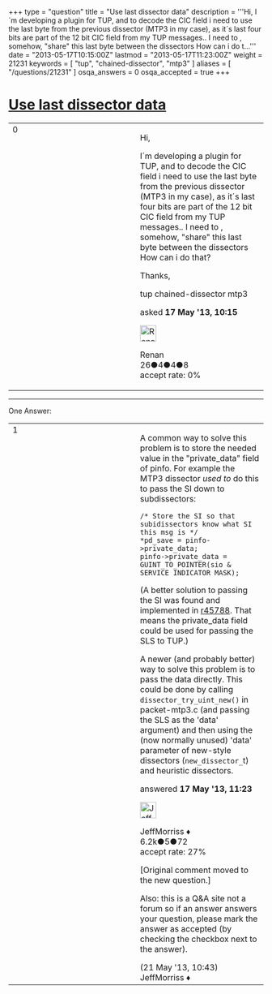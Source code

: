 +++
type = "question"
title = "Use last dissector data"
description = '''Hi, I´m developing a plugin for TUP, and to decode the CIC field i need to use the last byte from the previous dissector (MTP3 in my case), as it´s last four bits are part of the 12 bit CIC field from my TUP messages.. I need to , somehow, &quot;share&quot; this last byte between the dissectors How can i do t...'''
date = "2013-05-17T10:15:00Z"
lastmod = "2013-05-17T11:23:00Z"
weight = 21231
keywords = [ "tup", "chained-dissector", "mtp3" ]
aliases = [ "/questions/21231" ]
osqa_answers = 0
osqa_accepted = true
+++

<div class="headNormal">

# [Use last dissector data](/questions/21231/use-last-dissector-data)

</div>

<div id="main-body">

<div id="askform">

<table id="question-table" style="width:100%;"><colgroup><col style="width: 50%" /><col style="width: 50%" /></colgroup><tbody><tr class="odd"><td style="width: 30px; vertical-align: top"><div class="vote-buttons"><div id="post-21231-score" class="post-score" title="current number of votes">0</div><div id="favorite-count" class="favorite-count"></div></div></td><td><div id="item-right"><div class="question-body"><p>Hi,</p><p>I´m developing a plugin for TUP, and to decode the CIC field i need to use the last byte from the previous dissector (MTP3 in my case), as it´s last four bits are part of the 12 bit CIC field from my TUP messages.. I need to , somehow, "share" this last byte between the dissectors How can i do that?</p><p>Thanks,</p></div><div id="question-tags" class="tags-container tags">tup chained-dissector mtp3</div><div id="question-controls" class="post-controls"></div><div class="post-update-info-container"><div class="post-update-info post-update-info-user"><p>asked <strong>17 May '13, 10:15</strong></p><img src="https://secure.gravatar.com/avatar/41cae5c8111115b7c81a5d2f5a624c14?s=32&amp;d=identicon&amp;r=g" class="gravatar" width="32" height="32" alt="Renan&#39;s gravatar image" /><p>Renan<br />
<span class="score" title="26 reputation points">26</span><span title="4 badges"><span class="badge1">●</span><span class="badgecount">4</span></span><span title="4 badges"><span class="silver">●</span><span class="badgecount">4</span></span><span title="8 badges"><span class="bronze">●</span><span class="badgecount">8</span></span><br />
<span class="accept_rate" title="Rate of the user&#39;s accepted answers">accept rate:</span> <span title="Renan has no accepted answers">0%</span></p></div></div><div id="comments-container-21231" class="comments-container"></div><div id="comment-tools-21231" class="comment-tools"></div><div class="clear"></div><div id="comment-21231-form-container" class="comment-form-container"></div><div class="clear"></div></div></td></tr></tbody></table>

------------------------------------------------------------------------

<div class="tabBar">

<span id="sort-top"></span>

<div class="headQuestions">

One Answer:

</div>

</div>

<span id="21232"></span>

<div id="answer-container-21232" class="answer accepted-answer">

<table style="width:100%;"><colgroup><col style="width: 50%" /><col style="width: 50%" /></colgroup><tbody><tr class="odd"><td style="width: 30px; vertical-align: top"><div class="vote-buttons"><div id="post-21232-score" class="post-score" title="current number of votes">1</div></div></td><td><div class="item-right"><div class="answer-body"><p>A common way to solve this problem is to store the needed value in the "private_data" field of pinfo. For example the MTP3 dissector <em>used to</em> do this to pass the SI down to subdissectors:</p><pre><code>/* Store the SI so that subidissectors know what SI this msg is */   
*pd_save = pinfo-&gt;private_data;      
pinfo-&gt;private_data = GUINT_TO_POINTER(sio &amp; SERVICE_INDICATOR_MASK);</code></pre><p>(A better solution to passing the SI was found and implemented in <a href="https://anonsvn.wireshark.org/viewvc?view=revision&amp;revision=45788">r45788</a>. That means the private_data field could be used for passing the SLS to TUP.)</p><p>A newer (and probably better) way to solve this problem is to pass the data directly. This could be done by calling <code>dissector_try_uint_new()</code> in packet-mtp3.c (and passing the SLS as the 'data' argument) and then using the (now normally unused) 'data' parameter of new-style dissectors (<code>new_dissector_</code>t) and heuristic dissectors.</p></div><div class="answer-controls post-controls"></div><div class="post-update-info-container"><div class="post-update-info post-update-info-user"><p>answered <strong>17 May '13, 11:23</strong></p><img src="https://secure.gravatar.com/avatar/e0564001bb7deb960d5d9d9c1e0ba074?s=32&amp;d=identicon&amp;r=g" class="gravatar" width="32" height="32" alt="JeffMorriss&#39;s gravatar image" /><p>JeffMorriss ♦<br />
<span class="score" title="6219 reputation points"><span>6.2k</span></span><span title="5 badges"><span class="silver">●</span><span class="badgecount">5</span></span><span title="72 badges"><span class="bronze">●</span><span class="badgecount">72</span></span><br />
<span class="accept_rate" title="Rate of the user&#39;s accepted answers">accept rate:</span> <span title="JeffMorriss has 103 accepted answers">27%</span></p></div></div><div id="comments-container-21232" class="comments-container"><span id="21349"></span><div id="comment-21349" class="comment"><div id="post-21349-score" class="comment-score"></div><div class="comment-text"><p>[Original comment moved to the new question.]</p><p>Also: this is a Q&amp;A site not a forum so if an answer answers your question, please mark the answer as accepted (by checking the checkbox next to the answer).</p></div><div id="comment-21349-info" class="comment-info"><span class="comment-age">(21 May '13, 10:43)</span> JeffMorriss ♦</div></div></div><div id="comment-tools-21232" class="comment-tools"></div><div class="clear"></div><div id="comment-21232-form-container" class="comment-form-container"></div><div class="clear"></div></div></td></tr></tbody></table>

</div>

<div class="paginator-container-left">

</div>

</div>

</div>


